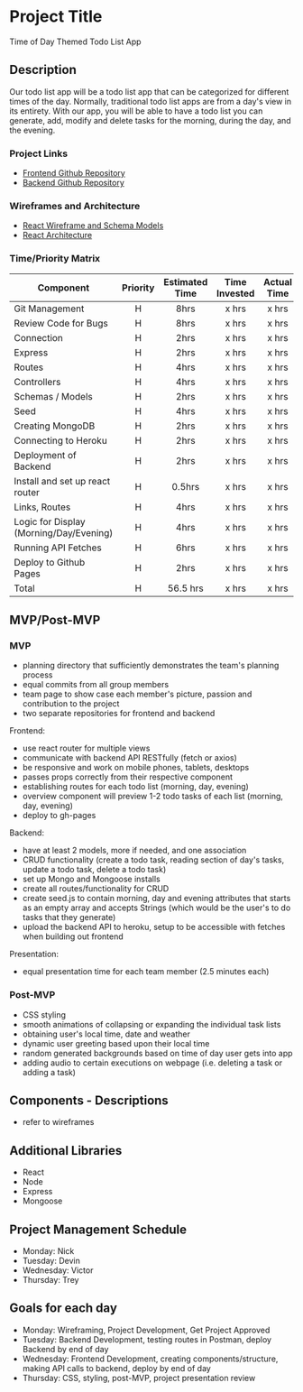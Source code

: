 # Project Title
Time of Day Themed Todo List App
## Description
Our todo list app will be a todo list app that can be categorized for different times of the day. Normally, traditional todo list apps are from a day's view in its entirety. With our app, you will be able to have a todo list you can generate, add, modify and delete tasks for the morning, during the day, and the evening.
### Project Links
- [Frontend Github Repository](https://github.com/Team-French-Fries/todo-fries-client)
- [Backend Github Repository](https://github.com/Team-French-Fries/todo-fries-api)
### Wireframes and Architecture
- [React Wireframe and Schema Models](https://wireframe.cc/ukyPzy)
- [React Architecture](https://wireframe.cc/lbP3m1)
### Time/Priority Matrix
| Component | Priority | Estimated Time | Time Invested | Actual Time |
| --- | :---: |  :---: | :---: | :---: |
| Git Management | H | 8hrs | x hrs | x hrs |
| Review Code for Bugs | H | 8hrs | x hrs | x hrs |
| Connection | H | 2hrs | x hrs | x hrs |
| Express  | H | 2hrs | x hrs | x hrs |
| Routes | H | 4hrs | x hrs | x hrs |
| Controllers | H | 4hrs | x hrs | x hrs |
| Schemas / Models | H | 2hrs | x hrs | x hrs |
| Seed | H | 4hrs | x hrs | x hrs |
| Creating MongoDB | H | 2hrs | x hrs | x hrs |
| Connecting to Heroku | H | 2hrs | x hrs | x hrs |
| Deployment of Backend | H | 2hrs | x hrs | x hrs |
| Install and set up react router | H | 0.5hrs | x hrs | x hrs |
| Links, Routes | H | 4hrs | x hrs | x hrs |
| Logic for Display (Morning/Day/Evening) | H | 4hrs | x hrs | x hrs |
| Running API Fetches | H | 6hrs | x hrs | x hrs |
| Deploy to Github Pages | H | 2hrs | x hrs | x hrs |
| Total | H | 56.5 hrs | x hrs | x hrs |
## MVP/Post-MVP
### MVP
- planning directory that sufficiently demonstrates the team's planning process
- equal commits from all group members
- team page to show case each member's picture, passion and contribution to the project
- two separate repositories for frontend and backend

Frontend:
- use react router for multiple views
- communicate with backend API RESTfully (fetch or axios)
- be responsive and work on mobile phones, tablets, desktops
- passes props correctly from their respective component
- establishing routes for each todo list (morning, day, evening)
- overview component will preview 1-2 todo tasks of each list (morning, day, evening)
- deploy to gh-pages

Backend:
- have at least 2 models, more if needed, and one association
- CRUD functionality (create a todo task, reading section of day's tasks, update a todo task, delete a todo task)
- set up Mongo and Mongoose installs
- create all routes/functionality for CRUD
- create seed.js to contain morning, day and evening attributes that starts as an empty array and accepts Strings (which would be the user's to do tasks that they generate)
- upload the backend API to heroku, setup to be accessible with fetches when building out frontend

Presentation:
- equal presentation time for each team member (2.5 minutes each)
### Post-MVP
- CSS styling
- smooth animations of collapsing or expanding the individual task lists
- obtaining user's local time, date and weather
- dynamic user greeting based upon their local time
- random generated backgrounds based on time of day user gets into app
- adding audio to certain executions on webpage (i.e. deleting a task or adding a task)
## Components - Descriptions
- refer to wireframes
## Additional Libraries
- React
- Node
- Express
- Mongoose
## Project Management Schedule
- Monday: Nick
- Tuesday: Devin
- Wednesday: Victor
- Thursday: Trey
## Goals for each day
- Monday: Wireframing, Project Development, Get Project Approved
- Tuesday: Backend Development, testing routes in Postman, deploy Backend by end of day
- Wednesday: Frontend Development, creating components/structure, making API calls to backend, deploy by end of day
- Thursday: CSS, styling, post-MVP, project presentation review

